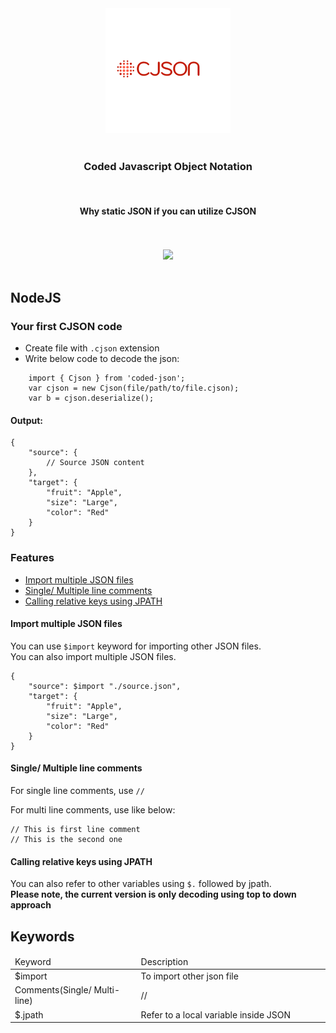 <center>
    <img src="https://github.com/SubhenduShekhar/cjson/blob/main/docs/logo.png?raw=true" />
    <br/>
    <br/>
    <h3> Coded Javascript Object Notation </h3>
    <br/>
    <h4> Why static JSON if you can utilize CJSON </h4>
    <br/>
    <br/>
    <img src="https://github.com/SubhenduShekhar/cjson/actions/workflows/npm-publish.yml/badge.svg"/>
</center>

<br/>

## NodeJS

### Your first CJSON code

- Create file with `.cjson` extension
- Write below code to decode the json:

```
    import { Cjson } from 'coded-json'; 
    var cjson = new Cjson(file/path/to/file.cjson);
    var b = cjson.deserialize();
```

#### Output: 

```
{
    "source": {
        // Source JSON content
    },
    "target": {
        "fruit": "Apple",
        "size": "Large",
        "color": "Red"
    }
}
```

### Features

- [Import multiple JSON files](#Import-multiple-JSON-files)
- [Single/ Multiple line comments](#Single-Multiple-line-comments)
- [Calling relative keys using JPATH](#Calling-relative-keys-using-JPATH)

#### Import multiple JSON files

You can use `$import` keyword for importing other JSON files.
<br/>
You can also import multiple JSON files.

```
{
    "source": $import "./source.json",
    "target": {
        "fruit": "Apple",
        "size": "Large",
        "color": "Red"
    }
}
```

#### Single/ Multiple line comments

For single line comments, use `//`

For multi line comments, use like below:
```
// This is first line comment
// This is the second one

```

#### Calling relative keys using JPATH

You can also refer to other variables using `$.` followed by jpath.
<br/>
<b>Please note, the current version is only decoding using top to down approach</b>


## Keywords

<table>
    <thead>
        <tr>
            <td width=5%>Keyword</td>
            <td width=35%>Description</td>
        </tr>
    </thead>
    <tbody>
        <tr>
            <td width=40%> $import </td>
            <td width=60%> To import other json file </td>
        </tr>
        <tr>
            <td width=40%> Comments(Single/ Multi-line) </td>
            <td width=60%> // </td>
        </tr>
        <tr>
            <td width=40%> $.jpath </td>
            <td width=60%> Refer to a local variable inside JSON </td>
        </tr>
    </tbody>
</table>